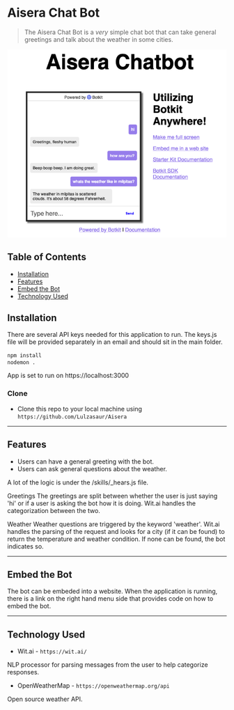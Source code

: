 # Aisera Chat Bot

> The Aisera Chat Bot is a *very* simple chat bot that can take general greetings and talk about the weather in some cities.

<img src='chatbot.png'>

## Table of Contents

- [Installation](#installation)
- [Features](#features)
- [Embed the Bot](#embed)
- [Technology Used](#technology)

## Installation

There are several API keys needed for this application to run. The keys.js file will be provided separately in an email and should sit in the main folder.

```shell
npm install
nodemon .
```

App is set to run on https://localhost:3000

### Clone

- Clone this repo to your local machine using `https://github.com/Lulzasaur/Aisera`

---

## Features

- Users can have a general greeting with the bot.
- Users can ask general questions about the weather.

A lot of the logic is under the /skills/_hears.js file. 

Greetings
The greetings are split between whether the user is just saying 'hi' or if a user is asking the bot how it is doing.  Wit.ai handles the categorization between the two.

Weather
Weather questions are triggered by the keyword 'weather'. Wit.ai handles the parsing of the request and looks for a city (if it can be found) to return the temperature and weather condition. If none can be found, the bot indicates so.

---

## Embed the Bot

The bot can be embeded into a website. When the application is running, there is a link on the right hand menu side that provides code on how to embed the bot.

---

## Technology Used

- Wit.ai - `https://wit.ai/`

NLP processor for parsing messages from the user to help categorize responses.

- OpenWeatherMap - `https://openweathermap.org/api`

Open source weather API.

